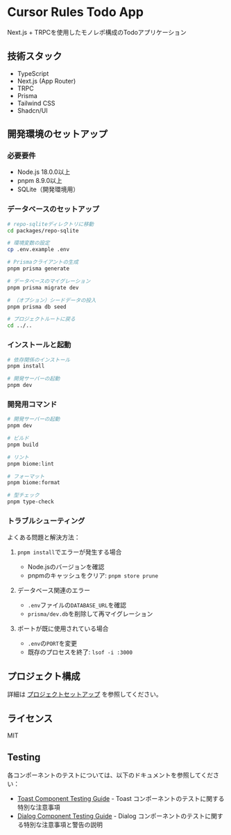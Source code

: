 # Cursor Rules Todo App

Next.js + TRPCを使用したモノレポ構成のTodoアプリケーション

## 技術スタック

- TypeScript
- Next.js (App Router)
- TRPC
- Prisma
- Tailwind CSS
- Shadcn/UI

## 開発環境のセットアップ

### 必要要件

- Node.js 18.0.0以上
- pnpm 8.9.0以上
- SQLite（開発環境用）

### データベースのセットアップ

```bash
# repo-sqliteディレクトリに移動
cd packages/repo-sqlite

# 環境変数の設定
cp .env.example .env

# Prismaクライアントの生成
pnpm prisma generate

# データベースのマイグレーション
pnpm prisma migrate dev

# （オプション）シードデータの投入
pnpm prisma db seed

# プロジェクトルートに戻る
cd ../..
```

### インストールと起動

```bash
# 依存関係のインストール
pnpm install

# 開発サーバーの起動
pnpm dev
```

### 開発用コマンド

```bash
# 開発サーバーの起動
pnpm dev

# ビルド
pnpm build

# リント
pnpm biome:lint

# フォーマット
pnpm biome:format

# 型チェック
pnpm type-check
```

### トラブルシューティング

よくある問題と解決方法：

1. `pnpm install`でエラーが発生する場合
   - Node.jsのバージョンを確認
   - pnpmのキャッシュをクリア: `pnpm store prune`

2. データベース関連のエラー
   - `.env`ファイルの`DATABASE_URL`を確認
   - `prisma/dev.db`を削除して再マイグレーション

3. ポートが既に使用されている場合
   - `.env`の`PORT`を変更
   - 既存のプロセスを終了: `lsof -i :3000`

## プロジェクト構成

詳細は [プロジェクトセットアップ](./docs/project-setup.md) を参照してください。

## ライセンス

MIT

## Testing

各コンポーネントのテストについては、以下のドキュメントを参照してください：

- [Toast Component Testing Guide](docs/testing/toast.md) - Toast コンポーネントのテストに関する特別な注意事項
- [Dialog Component Testing Guide](docs/testing/dialog.md) - Dialog コンポーネントのテストに関する特別な注意事項と警告の説明
